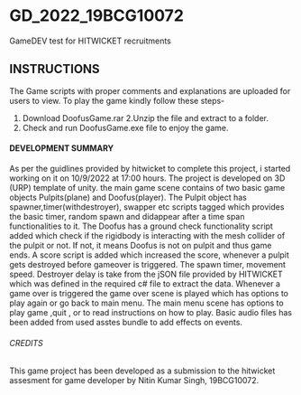 # GD_2022_19BCG10072
GameDEV test for HITWICKET recruitments
## INSTRUCTIONS
The Game scripts with proper comments and explanations are uploaded for users to view.
To play the game kindly follow these steps-
1. Download DoofusGame.rar
2.Unzip the file and extract to a folder.
3. Check and run DoofusGame.exe file to enjoy the game.
#### DEVELOPMENT SUMMARY
As per the guidlines provided by hitwicket to complete this project, i started working on it on 10/9/2022 at 17:00 hours. The project is developed on 3D (URP) template of unity. the main game scene contains of two basic game objects Pulpits(plane) and Doofus(player). The Pulpit object has spawner,timer(withdestroyer), swapper etc scripts tagged which provides  the basic timer, random spawn and didappear after a time span functionalities to it.
The Doofus has a ground check functionality script added which check if the rigidbody is interacting with the mesh collider of the pulpit or not. If not, it means Doofus is not on pulpit and thus game ends.
A score script is added which increased the score, whenever a pulpit gets destroyed before gameover is triggered.
The spawn timer, movement speed. Destroyer delay is take from the jSON file provided by HITWICKET which was defined in the required c# file to extract the data.
Whenever a game over is triggered the game over scene is played which has options to play again or go back to main menu.
The main menu scene has options to play game ,quit , or to read instructions on how to play.
Basic audio files has been added from used asstes bundle to add effects on events.
###### CREDITS
This game project has been developed as a submission to the hitwicket assesment for game developer by Nitin Kumar Singh, 19BCG10072.
